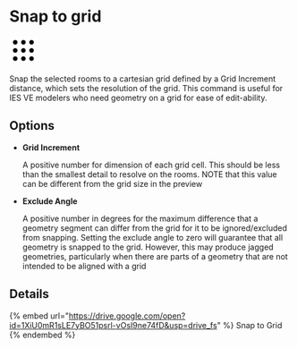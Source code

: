 # Snap to grid
<img src="images/snap-to-grid.svg" width="50" height="50"> 

Snap the selected rooms to a cartesian grid defined by a Grid Increment distance, which sets the resolution of the grid. This command is useful for IES VE modelers who need geometry on a grid for ease of edit-ability.

## Options

* **Grid Increment**

  A positive number for dimension of each grid cell. This should be less than the smallest detail to resolve on the rooms. NOTE that this value can be different from the grid size in the preview

* **Exclude Angle**

  A positive number in degrees for the maximum difference that a geometry segment can differ from the grid for it to be ignored/excluded from snapping. Setting the exclude angle to zero will guarantee that all geometry is snapped to the grid. However, this may produce jagged geometries, particularly when there are parts of a geometry that are not intended to be aligned with a grid

## Details

{% embed url="https://drive.google.com/open?id=1XiU0mR1sLE7yBO51psrl-vOsI9ne74fD&usp=drive_fs" %}
Snap to Grid
{% endembed %}